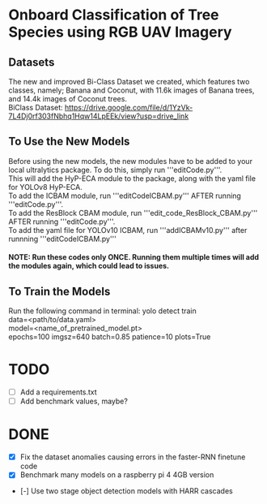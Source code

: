 # Onboard Classification of Tree Species using RGB UAV Imagery

## Datasets
The new and improved Bi-Class Dataset we created, which features
two classes, namely; Banana and Coconut, with 11.6k images
of Banana trees, and 14.4k images of Coconut trees.  
BiClass Dataset: https://drive.google.com/file/d/1YzVk-7L4Dj0rf303fNbhq1Hqw14LpEEk/view?usp=drive_link 

## To Use the New Models
Before using the new models, the new modules have to be added to your local ultralytics package. To do this, simply run '''editCode.py'''.  
This will add the HyP-ECA module to the package, along with the yaml file for YOLOv8 HyP-ECA.  
To add the ICBAM module, run '''editCodeICBAM.py''' AFTER running '''editCode.py'''.  
To add the ResBlock CBAM module, run '''edit_code_ResBlock_CBAM.py''' AFTER running '''editCode.py'''.  
To add the yaml file for YOLOv10 ICBAM, run '''addICBAMv10.py''' after runnning '''editCodeICBAM.py'''  
  
#### NOTE: Run these codes only ONCE. Running them multiple times will add the modules again, which could lead to issues.  

## To Train the Models
Run the following command in terminal:
    yolo detect train\
    data=<path/to/data.yaml>\
    model=<name_of_pretrained_model.pt>\
    epochs=100 imgsz=640 batch=0.85 patience=10 plots=True





# TODO
- [ ] Add a requirements.txt
- [ ] Add benchmark values, maybe?

# DONE
- [x] Fix the dataset anomalies causing errors in the faster-RNN finetune code
- [x] Benchmark many models on a raspberry pi 4 4GB version
- [-] Use two stage object detection models with HARR cascades 
